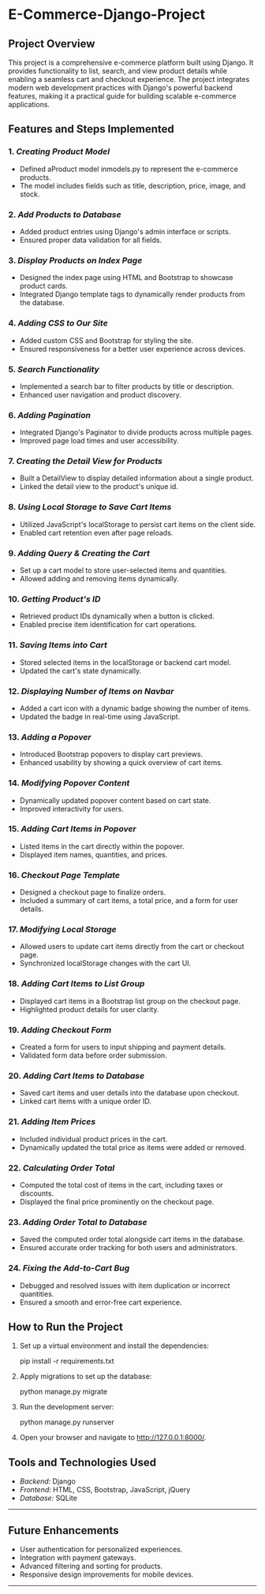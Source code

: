 # E-Commerce-Django-Project

## Project Overview

This project is a comprehensive e-commerce platform built using Django. It provides functionality to list, search, and view product details while enabling a seamless cart and checkout experience. The project integrates modern web development practices with Django's powerful backend features, making it a practical guide for building scalable e-commerce applications.


## Features and Steps Implemented

### 1. *Creating Product Model*

- Defined a⁣Product model in⁣models.py to represent the e-commerce products.
- The model includes fields such as title, description, price, image, and stock.

### 2. *Add Products to Database*

- Added product entries using Django's admin interface or scripts.
- Ensured proper data validation for all fields.

### 3. *Display Products on Index Page*

- Designed the index page using HTML and Bootstrap to showcase product cards.
- Integrated Django template tags to dynamically render products from the database.

### 4. *Adding CSS to Our Site*

- Added custom CSS and Bootstrap for styling the site.
- Ensured responsiveness for a better user experience across devices.

### 5. *Search Functionality*

- Implemented a search bar to filter products by title or description.
- Enhanced user navigation and product discovery.

### 6. *Adding Pagination*

- Integrated Django's Paginator to divide products across multiple pages.
- Improved page load times and user accessibility.

### 7. *Creating the Detail View for Products*

- Built a DetailView to display detailed information about a single product.
- Linked the detail view to the product's unique id.

### 8. *Using Local Storage to Save Cart Items*

- Utilized JavaScript's localStorage to persist cart items on the client side.
- Enabled cart retention even after page reloads.

### 9. *Adding Query & Creating the Cart*

- Set up a cart model to store user-selected items and quantities.
- Allowed adding and removing items dynamically.

### 10. *Getting Product's ID*

- Retrieved product IDs dynamically when a button is clicked.
- Enabled precise item identification for cart operations.

### 11. *Saving Items into Cart*

- Stored selected items in the localStorage or backend cart model.
- Updated the cart's state dynamically.

### 12. *Displaying Number of Items on Navbar*

- Added a cart icon with a dynamic badge showing the number of items.
- Updated the badge in real-time using JavaScript.

### 13. *Adding a Popover*

- Introduced Bootstrap popovers to display cart previews.
- Enhanced usability by showing a quick overview of cart items.

### 14. *Modifying Popover Content*

- Dynamically updated popover content based on cart state.
- Improved interactivity for users.

### 15. *Adding Cart Items in Popover*

- Listed items in the cart directly within the popover.
- Displayed item names, quantities, and prices.

### 16. *Checkout Page Template*

- Designed a checkout page to finalize orders.
- Included a summary of cart items, a total price, and a form for user details.

### 17. *Modifying Local Storage*

- Allowed users to update cart items directly from the cart or checkout page.
- Synchronized localStorage changes with the cart UI.

### 18. *Adding Cart Items to List Group*

- Displayed cart items in a Bootstrap list group on the checkout page.
- Highlighted product details for user clarity.

### 19. *Adding Checkout Form*

- Created a form for users to input shipping and payment details.
- Validated form data before order submission.

### 20. *Adding Cart Items to Database*

- Saved cart items and user details into the database upon checkout.
- Linked cart items with a unique order ID.

### 21. *Adding Item Prices*

- Included individual product prices in the cart.
- Dynamically updated the total price as items were added or removed.

### 22. *Calculating Order Total*

- Computed the total cost of items in the cart, including taxes or discounts.
- Displayed the final price prominently on the checkout page.

### 23. *Adding Order Total to Database*

- Saved the computed order total alongside cart items in the database.
- Ensured accurate order tracking for both users and administrators.

### 24. *Fixing the Add-to-Cart Bug*

- Debugged and resolved issues with item duplication or incorrect quantities.
- Ensured a smooth and error-free cart experience.


## How to Run the Project

1. Set up a virtual environment and install the dependencies:

   pip install -r requirements.txt
   
2. Apply migrations to set up the database:
   
   python manage.py migrate
   
3. Run the development server:
   
   python manage.py runserver
   
4. Open your browser and navigate to http://127.0.0.1:8000/.


## Tools and Technologies Used

- *Backend:* Django
- *Frontend:* HTML, CSS, Bootstrap, JavaScript, jQuery
- *Database:* SQLite

---

## Future Enhancements

- User authentication for personalized experiences.
- Integration with payment gateways.
- Advanced filtering and sorting for products.
- Responsive design improvements for mobile devices.

---
